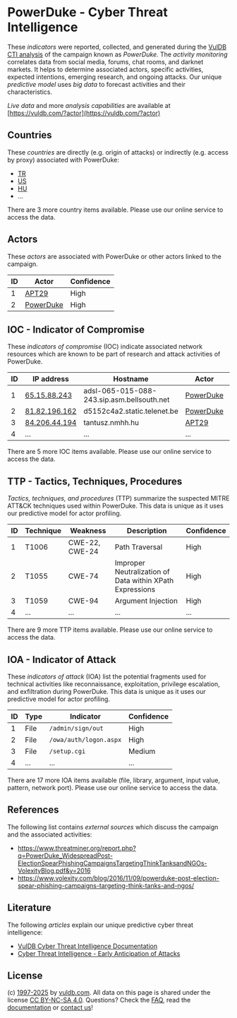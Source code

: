 # PowerDuke - Cyber Threat Intelligence

These _indicators_ were reported, collected, and generated during the [VulDB CTI analysis](https://vuldb.com/?kb.cti) of the campaign known as _PowerDuke_. The _activity monitoring_ correlates data from social media, forums, chat rooms, and darknet markets. It helps to determine associated actors, specific activities, expected intentions, emerging research, and ongoing attacks. Our unique _predictive model_ uses _big data_ to forecast activities and their characteristics.

_Live data_ and more _analysis capabilities_ are available at [https://vuldb.com/?actor](https://vuldb.com/?actor)

## Countries

These _countries_ are directly (e.g. origin of attacks) or indirectly (e.g. access by proxy) associated with PowerDuke:

* [TR](https://vuldb.com/?country.tr)
* [US](https://vuldb.com/?country.us)
* [HU](https://vuldb.com/?country.hu)
* ...

There are 3 more country items available. Please use our online service to access the data.

## Actors

These _actors_ are associated with PowerDuke or other actors linked to the campaign.

ID | Actor | Confidence
-- | ----- | ----------
1 | [APT29](https://vuldb.com/?actor.apt29) | High
2 | [PowerDuke](https://vuldb.com/?actor.powerduke) | High

## IOC - Indicator of Compromise

These _indicators of compromise_ (IOC) indicate associated network resources which are known to be part of research and attack activities of PowerDuke.

ID | IP address | Hostname | Actor | Confidence
-- | ---------- | -------- | ----- | ----------
1 | [65.15.88.243](https://vuldb.com/?ip.65.15.88.243) | adsl-065-015-088-243.sip.asm.bellsouth.net | [PowerDuke](https://vuldb.com/?actor.powerduke) | High
2 | [81.82.196.162](https://vuldb.com/?ip.81.82.196.162) | d5152c4a2.static.telenet.be | [PowerDuke](https://vuldb.com/?actor.powerduke) | High
3 | [84.206.44.194](https://vuldb.com/?ip.84.206.44.194) | tantusz.nmhh.hu | [APT29](https://vuldb.com/?actor.apt29) | High
4 | ... | ... | ... | ...

There are 5 more IOC items available. Please use our online service to access the data.

## TTP - Tactics, Techniques, Procedures

_Tactics, techniques, and procedures_ (TTP) summarize the suspected MITRE ATT&CK techniques used within PowerDuke. This data is unique as it uses our predictive model for actor profiling.

ID | Technique | Weakness | Description | Confidence
-- | --------- | -------- | ----------- | ----------
1 | T1006 | CWE-22, CWE-24 | Path Traversal | High
2 | T1055 | CWE-74 | Improper Neutralization of Data within XPath Expressions | High
3 | T1059 | CWE-94 | Argument Injection | High
4 | ... | ... | ... | ...

There are 9 more TTP items available. Please use our online service to access the data.

## IOA - Indicator of Attack

These _indicators of attack_ (IOA) list the potential fragments used for technical activities like reconnaissance, exploitation, privilege escalation, and exfiltration during PowerDuke. This data is unique as it uses our predictive model for actor profiling.

ID | Type | Indicator | Confidence
-- | ---- | --------- | ----------
1 | File | `/admin/sign/out` | High
2 | File | `/owa/auth/logon.aspx` | High
3 | File | `/setup.cgi` | Medium
4 | ... | ... | ...

There are 17 more IOA items available (file, library, argument, input value, pattern, network port). Please use our online service to access the data.

## References

The following list contains _external sources_ which discuss the campaign and the associated activities:

* https://www.threatminer.org/report.php?q=PowerDuke_WidespreadPost-ElectionSpearPhishingCampaignsTargetingThinkTanksandNGOs-VolexityBlog.pdf&y=2016
* https://www.volexity.com/blog/2016/11/09/powerduke-post-election-spear-phishing-campaigns-targeting-think-tanks-and-ngos/

## Literature

The following _articles_ explain our unique predictive cyber threat intelligence:

* [VulDB Cyber Threat Intelligence Documentation](https://vuldb.com/?kb.cti)
* [Cyber Threat Intelligence - Early Anticipation of Attacks](https://www.scip.ch/en/?labs.20201022)

## License

(c) [1997-2025](https://vuldb.com/?kb.changelog) by [vuldb.com](https://vuldb.com/?kb.about). All data on this page is shared under the license [CC BY-NC-SA 4.0](https://creativecommons.org/licenses/by-nc-sa/4.0/). Questions? Check the [FAQ](https://vuldb.com/?kb.faq), read the [documentation](https://vuldb.com/?kb) or [contact us](https://vuldb.com/?contact)!
